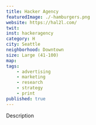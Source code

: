```yaml
---
title: Hacker Agency
featuredImage: ./-hamburgers.png
website: https://hal2l.com/
twit: 
inst: hackeragency
category: H
city: Seattle
neighborhood: Downtown
size: Large (41-100)
map: 
tags:
    - advertising
    - marketing
    - research
    - strategy
    - print
published: true
---
```


Description
